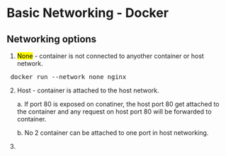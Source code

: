 # Basic Networking - Docker

## Networking options

1. <mark>None</mark> - container is not connected to anyother container or host network.

<pre> docker run --network none nginx</pre>

2. Host - container is attached to the host network.

    a.  If port 80 is exposed on conatiner, the host port 80 get attached to the container and any request on host port 80 will be forwarded to container.

    b. No 2 container can be attached to one port in host networking.  

3. 